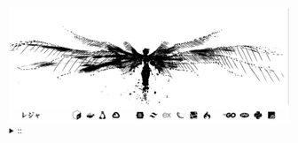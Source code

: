 <img src="./banner.png">
<details><summary> :: </summary>
<!--START_SECTION:waka-->

```
From: 09 August 2024 - To: 09 May 2025

Total Time: 1,335 hrs 11 mins

Python                     374 hrs 42 mins ///////------------------   26.04 %
PHP                        249 hrs 19 mins ////---------------------   17.33 %
Markdown                   208 hrs 59 mins ////---------------------   14.52 %
Other                      103 hrs 47 mins //-----------------------   07.21 %
```

<!--END_SECTION:waka-->
</details>
